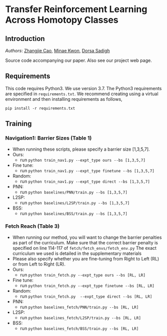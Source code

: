 # Transfer Reinforcement Learning Across Homotopy Classes

## Introduction
_Authors_: [Zhangjie Cao](https://caozhangjie.github.io/), [Minae Kwon](https://stanford.edu/~mnkwon/), [Dorsa Sadigh](https://dorsa.fyi/)

Source code accompanying our paper. Also see our project web page.

## Requirements
This code requires Python3. We use version 3.7. The Python3 requirements are specified in `requirements.txt`. We recommend creating using a virtual environment and then installing requirements as follows,
```
pip install -r requirements.txt
```

## Training

### Navigation1: Barrier Sizes (Table 1)
* When running these scripts, please specify a barrier size [1,3,5,7].
* Ours:
  * run `python train_nav1.py --expt_type ours --bs [1,3,5,7]`
* Fine tune:
  * run `python train_nav1.py --expt_type finetune --bs [1,3,5,7]`
* Random:
  * run `python train_nav1.py --expt_type direct --bs [1,3,5,7]`
* PNN:
  * run `python baselines/PNN/train.py --bs [1,3,5,7]`  
* L2SP:
  * run `python baselines/L2SP/train.py --bs [1,3,5,7]`  
* BSS:
  * run `python baselines/BSS/train.py --bs [1,3,5,7]`  

### Fetch Reach (Table 3)

* When running our method, you will want to change the barrier penalties as part of the curriculum. Make sure that the correct barrier penalty is specified on line 114-117 of `fetch/fetch_envs/fetch_env.py` The exact curriculum we used is detailed in the supplementary materials
* Please also specify whether you are fine-tuning from Right to Left (RL) or from Left to Right (LR).
* Ours:
  * run `python train_fetch.py --expt_type ours --bs [RL, LR]`
* Fine tune:
  * run `python train_fetch.py --expt_type finetune --bs [RL, LR]`
* Random:
  * run `python train_fetch.py  --expt_type direct --bs [RL, LR]`
* PNN:
  * run `python baselines_fetch/PNN/train.py --bs [RL, LR]`  
* L2SP:
  * run `python baselines_fetch/L2SP/train.py --bs [RL, LR]`  
* BSS:
  * run `python baselines_fetch/BSS/train.py --bs [RL, LR]`  
